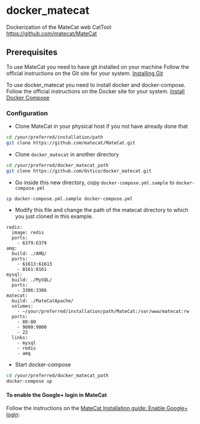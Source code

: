 # docker_matecat
Dockerization of the MateCat web CatTool https://github.com/matecat/MateCat

## Prerequisites
To use MateCat you need to have git installed on your machine
Follow the official instructions on the Git site for your system.
[Installing Git](https://git-scm.com/book/en/v2/Getting-Started-Installing-Git)

To use docker_matecat you need to install docker and docker-compose.
Follow the official instructions on the Docker site for your system.
[Install Docker Compose](https://docs.docker.com/compose/install/)

### Configuration
- Clone MateCat in your physical host if you not have already done that
```bash
cd /your/preferred/installation/path
git clone https://github.com/matecat/MateCat.git
```

- Clone ```docker_matecat``` in another directory
```bash
cd /your/preferred/docker_matecat_path
git clone https://github.com/Ostico/docker_matecat.git
```

- Go inside this new directory, copy ```docker-compose.yml.sample``` to ```docker-compose.yml```
```bash
cp docker-compose.yml.sample docker-compose.yml
```

- Modify this file and change the path of the matecat directory to which you just cloned in this example.
```
redis:
  image: redis
  ports:
    - 6379:6379
amq:
  build: ./AMQ/
  ports:
    - 61613:61613
    - 8161:8161
mysql:
  build: ./MySQL/
  ports:
    - 3306:3306
matecat:
  build: ./MateCatApache/
  volumes:
    - ~/your/preferred/installation/path/MateCat:/var/www/matecat:rw
  ports:
    - 80:80
    - 9000:9000
    - 22
  links:
    - mysql
    - redis
    - amq
``` 

- Start docker-compose
```bash
cd /your/preferred/docker_matecat_path
docker-compose up
```

#### To enable the Google+ login in MateCat
Follow the instructions on the [MateCat Installation guide: Enable Google+ login](http://www.matecat.com/advanced-manual-setup/#egl):